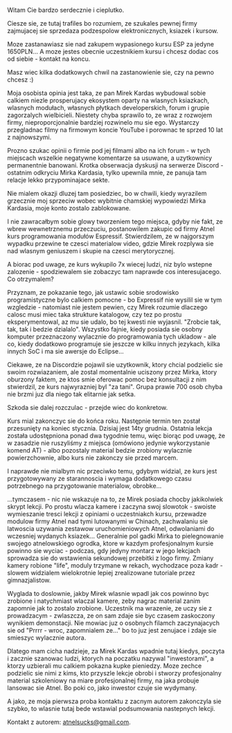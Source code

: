 Witam Cie bardzo serdecznie i cieplutko.

Ciesze sie, ze tutaj trafiles bo rozumiem, ze szukales pewnej firmy zajmujacej sie sprzedaza podzespolow elektronicznych, ksiazek i kursow.

Moze zastanawiasz sie nad zakupem wypasionego kursu ESP za jedyne 1650PLN... A moze jestes obecnie uczestnikiem kursu i chcesz dodac cos od siebie - kontakt na koncu.

Masz wiec kilka dodatkowych chwil na zastanowienie sie, czy na pewno chcesz :)

Moja osobista opinia jest taka, ze pan Mirek Kardas wybudowal sobie calkiem niezle prosperujacy ekosystem oparty na wlasnych ksiazkach, wlasnych modułach, własnych płytkach developerskich, forum i grupie zagorzalych wielbicieli. Niestety chyba sprawilo to, ze wraz z rozwojem firmy, nieproporcjonalnie bardziej rozwinelo mu sie ego. Wystarczy przegladnac filmy na firmowym koncie YouTube i porownac te sprzed 10 lat z najnowszymi. 

Prozno szukac opinii o firmie pod jej filmami albo na ich forum - w tych miejscach wszelkie negatywne komentarze sa usuwane, a uzytkownicy permanentnie banowani. Krotka obserwacja dyskusji na serwerze Discord - ostatnim odkryciu Mirka Kardasia, tylko upewnila mnie, ze panuja tam relacje lekko przypominajace sekte. 

Nie mialem okazji dluzej tam posiedziec, bo w chwili, kiedy wyrazilem grzecznie moj sprzeciw wobec wybitnie chamskiej wypowiedzi Mirka Kardasia, moje konto zostalo zablokowane.

I nie zawracałbym sobie glowy tworzeniem tego miejsca, gdyby nie fakt, ze wbrew wewnetrznemu przeczuciu, postanowilem zakupic od firmy Atnel kurs programowania modułów Espressif. Stwierdzilem, ze w najgorszym wypadku przewine te czesci materialow video, gdzie Mirek rozplywa sie nad wlasnym geniuszem i skupie na czesci merytorycznej. 

A biorac pod uwage, ze kurs wykupilo 7x wiecej ludzi, niz bylo wstepne zalozenie - spodziewalem sie zobaczyc tam naprawde cos interesujacego. Co otrzymalem?

Przyznam, ze pokazanie tego, jak ustawic sobie srodowisko programistyczne bylo calkiem pomocne - bo Expressif nie wysilil sie w tym wzgledzie - natomiast nie jestem pewien, czy Mirek rozumie dlaczego calosc musi miec taka strukture katalogow, czy tez po prostu eksperymentowal, az mu sie udalo, bo tej kwesti nie wyjasnil. "Zrobcie tak, tak, tak i bedzie dzialalo". Wszystko fajnie, kiedy posiada sie osobny komputer przeznaczony wylacznie do programowania tych ukladow - ale co, kiedy dodatkowo programuje sie jeszcze w kilku innych jezykach, kilka innych SoC i ma sie awersje do Eclipse...

Ciekawe, ze na Discordzie pojawil sie uzytkownik, ktory chcial podzielic sie swoim rozwiazaniem, ale zostal momentalnie uciszony przez Mirka, ktory oburzony faktem, ze ktos smie oferowac pomoc bez konsultacji z nim stwierdzil, ze kurs najwyrazniej byl "za tani". Grupa prawie 700 osob chyba nie brzmi juz dla niego tak elitarnie jak setka. 

Szkoda sie dalej rozczulac - przejde wiec do konkretow.

Kurs mial zakonczyc sie do końca roku. Następnie termin ten został przesunięty na koniec stycznia.
Dzisiaj jest 14ty grudnia. Ostatnia lekcja została udostępniona ponad dwa tygodnie temu, więc biorąc pod uwagę, że w zasadzie nie ruszyliśmy z miejsca (omówiono jedynie wykorzystanie komend AT) - albo pozostaly material bedzie zrobiony wylacznie powierzchownie, albo kurs nie zakonczy sie przed marcem. 

I naprawde nie mialbym nic przeciwko temu, gdybym widzial, ze kurs jest przygotowywany ze starannoscia i wymaga dodatkowego czasu potrzebnego na przygotowanie materialow, obrobke...

...tymczasem - nic nie wskazuje na to, ze Mirek posiada chocby jakikolwiek skrypt lekcji. Po prostu wlacza kamere i zaczyna swoj slowotok - swoiste wymieszanie tresci lekcji z opiniami o uczestniakch kursu, przewadze modulow firmy Atnel nad tymi lutowanymi w Chinach, zachwalaniu sie latwoscia uzywania zestawow uruchomieniowych Atnel, odwolaniami do wczesniej wydanych ksiazek... Generalnie pol gadki Mirka to pielegnowanie swojego atnelowskiego ogrodka, ktore w kazdym profesjonalnym kursie powinno sie wyciac - podczas, gdy jedyny montarz w jego lekcjach sprowadza sie do wstawienia sekundowej przebitki z logo firmy. Zmiany kamery robione "life", moduly trzymane w rekach, wychodzace poza kadr - slowem widzialem wielokrotnie lepiej zrealizowane tutoriale przez gimnazjalistow. 

Wyglada to doslownie, jakby Mirek wlasnie wpadl jak cos powinno byc zrobione i natychmiast wlaczal kamere, zeby nagrac material zanim zapomnie jak to zostalo zrobione. Uczestnik ma wrazenie, ze uczy sie z prowadzacym - zwlaszcza, ze on sam zdaje sie byc czasem zaskoczony wynikiem demonstacji. Nie mowiac juz o osobnych filamch zaczynajacych sie od "Prrrr - wroc, zapomnialem ze..." bo to juz jest zenujace i zdaje sie smieszyc wylacznie autora. 

Dlatego mam cicha nadzieje, za Mirek Kardas wpadnie tutaj kiedys, poczyta i zacznie szanowac ludzi, ktorych na poczatku nazywal "inwestorami", a ktorzy uzbierali mu calkiem pokazna kupke pieniedzy. Moze zechce podzielic sie nimi z kims, kto przyszle lekcje obrobi i stworzy profesjonalny material szkoleniowy na miare profesjonalnej firmy, na jaka probuje lansowac sie Atnel. Bo poki co, jako inwestor czuje sie wydymany.

A jako, ze moja pierwsza proba kontaktu z zacnym autorem zakonczyla sie szybko, to wlasnie tutaj bede wstawial podsumowania nastepnych lekcji. 

Kontakt z autorem: atnelsucks@gmail.com. 

